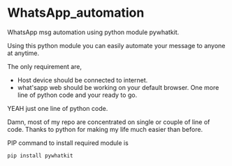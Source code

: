 # WhatsApp_automation
WhatsApp msg automation using python module pywhatkit.

Using this python module you can easily automate your message to anyone at anytime.

The only requirement are,
* Host device should be connected to internet.
* what'sapp web should be working on your default browser.
One more line of python code and your ready to go.

YEAH just one line of python code.

Damn, most of my repo are concentrated on single or couple of line of code.
Thanks to python for making my life much easier than before.

PIP command to install required module is 

    pip install pywhatkit
